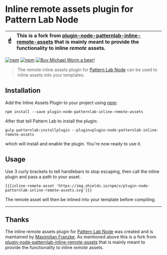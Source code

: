 # Inline remote assets plugin for Pattern Lab Node

| :point_up:    | This is a fork from [plugin-node-patternlab-inline-remote-assets](https://github.com/mfranzke/plugin-node-patternlab-inline-remote-assets/) that is mainly meant to provide the functionality to inline _remote_ assets. |
|---------------|:------------------------|

[![npm](https://img.shields.io/npm/v/plugin-node-patternlab-inline-remote-assets.svg?maxAge=86400)](https://www.npmjs.com/package/plugin-node-patternlab-inline-remote-assets) 
[![npm](https://img.shields.io/npm/dt/plugin-node-patternlab-inline-remote-assets.svg?maxAge=86400)](https://www.npmjs.com/package/plugin-node-patternlab-inline-remote-assets) 
[![Buy Michael Worm a beer!](https://img.shields.io/badge/Buy%20Michael%20Worm%20a%20beer!-%F0%9F%8D%BA-yellow.svg)](https://www.paypal.me/Miw0)

> The remote inline assets plugin for [Pattern Lab Node](https://github.com/pattern-lab/patternlab-node) can be used to inline assets into your templates.

## Installation

Add the Inline Assets Plugin to your project using [npm](http://npmjs.com/):

    npm install --save plugin-node-patternlab-inline-remote-assets
 
After that tell Pattern Lab to install the plugin:

    gulp patternlab:installplugin --plugin=plugin-node-patternlab-inline-remote-assets
    
which will install and enable the plugin. You're now ready to use it.

## Usage

Use 3 curly brackets to tell handlebars to stop escaping, then call the inline plugin and pass a path to your asset.

    {{{inline-remote-asset 'https://img.shields.io/npm/v/plugin-node-patternlab-inline-remote-assets.svg'}}}
    
The remote asset will then be inlined into your template before compiling.

***

## Thanks

The inline remote assets plugin for [Pattern Lab Node](https://github.com/pattern-lab/patternlab-node) was created and is maintained by [Maximilian Franzke](https://github.com/mfranzke/). As mentioned above this is a fork from [plugin-node-patternlab-inline-remote-assets](https://github.com/mfranzke/plugin-node-patternlab-inline-remote-assets/) that is mainly meant to provide the functionality to inline _remote_ assets.